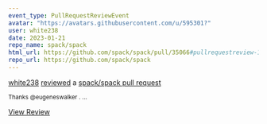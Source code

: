 ```yaml
---
event_type: PullRequestReviewEvent
avatar: "https://avatars.githubusercontent.com/u/595301?"
user: white238
date: 2023-01-21
repo_name: spack/spack
html_url: https://github.com/spack/spack/pull/35066#pullrequestreview-1264664272
repo_url: https://github.com/spack/spack
---
```


<a href='https://github.com/white238' target='_blank'>white238</a> <a href='https://github.com/spack/spack/pull/35066#pullrequestreview-1264664272' target='_blank'>reviewed</a> a <a href='https://github.com/spack/spack/pull/35066' target='_blank'>spack/spack pull request</a>

<small>Thanks @eugeneswalker ....</small>

<a href='https://github.com/spack/spack/pull/35066#pullrequestreview-1264664272' target='_blank'>View Review</a>